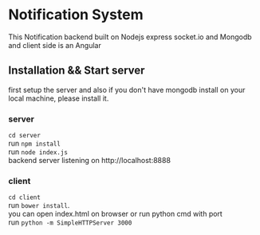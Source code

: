 # Notification System
This Notification backend built on Nodejs express socket.io and Mongodb
and client side is an Angular


## Installation && Start server
 first setup the server and also if you don't have mongodb install on your local machine, please install it. 

### server 
  `cd server` <br>
  run `npm install` <br> 
  run `node index.js`<br>
  backend server listening on http://localhost:8888

### client
  `cd client`  <br>
  run `bower install`. <br>
  you can open index.html on browser or run python cmd with port <br>
  run `python -m SimpleHTTPServer 3000`


